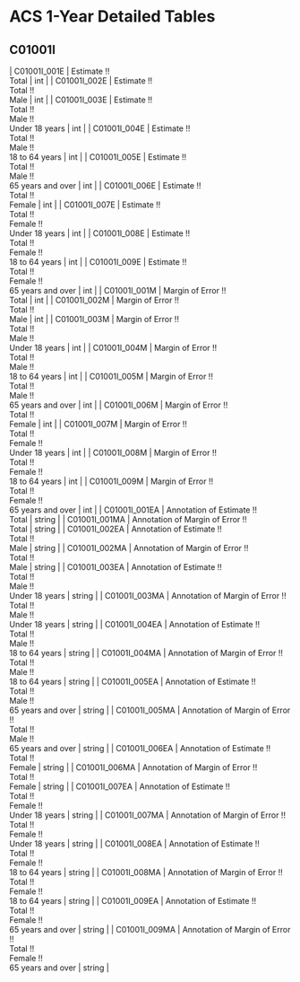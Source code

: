 # ACS 1-Year Detailed Tables

## C01001I

| C01001I_001E | Estimate !!<br>Total | int |
| C01001I_002E | Estimate !!<br>Total !!<br>Male | int |
| C01001I_003E | Estimate !!<br>Total !!<br>Male !!<br>Under 18 years | int |
| C01001I_004E | Estimate !!<br>Total !!<br>Male !!<br>18 to 64 years | int |
| C01001I_005E | Estimate !!<br>Total !!<br>Male !!<br>65 years and over | int |
| C01001I_006E | Estimate !!<br>Total !!<br>Female | int |
| C01001I_007E | Estimate !!<br>Total !!<br>Female !!<br>Under 18 years | int |
| C01001I_008E | Estimate !!<br>Total !!<br>Female !!<br>18 to 64 years | int |
| C01001I_009E | Estimate !!<br>Total !!<br>Female !!<br>65 years and over | int |
| C01001I_001M | Margin of Error !!<br>Total | int |
| C01001I_002M | Margin of Error !!<br>Total !!<br>Male | int |
| C01001I_003M | Margin of Error !!<br>Total !!<br>Male !!<br>Under 18 years | int |
| C01001I_004M | Margin of Error !!<br>Total !!<br>Male !!<br>18 to 64 years | int |
| C01001I_005M | Margin of Error !!<br>Total !!<br>Male !!<br>65 years and over | int |
| C01001I_006M | Margin of Error !!<br>Total !!<br>Female | int |
| C01001I_007M | Margin of Error !!<br>Total !!<br>Female !!<br>Under 18 years | int |
| C01001I_008M | Margin of Error !!<br>Total !!<br>Female !!<br>18 to 64 years | int |
| C01001I_009M | Margin of Error !!<br>Total !!<br>Female !!<br>65 years and over | int |
| C01001I_001EA | Annotation of Estimate !!<br>Total | string |
| C01001I_001MA | Annotation of Margin of Error !!<br>Total | string |
| C01001I_002EA | Annotation of Estimate !!<br>Total !!<br>Male | string |
| C01001I_002MA | Annotation of Margin of Error !!<br>Total !!<br>Male | string |
| C01001I_003EA | Annotation of Estimate !!<br>Total !!<br>Male !!<br>Under 18 years | string |
| C01001I_003MA | Annotation of Margin of Error !!<br>Total !!<br>Male !!<br>Under 18 years | string |
| C01001I_004EA | Annotation of Estimate !!<br>Total !!<br>Male !!<br>18 to 64 years | string |
| C01001I_004MA | Annotation of Margin of Error !!<br>Total !!<br>Male !!<br>18 to 64 years | string |
| C01001I_005EA | Annotation of Estimate !!<br>Total !!<br>Male !!<br>65 years and over | string |
| C01001I_005MA | Annotation of Margin of Error !!<br>Total !!<br>Male !!<br>65 years and over | string |
| C01001I_006EA | Annotation of Estimate !!<br>Total !!<br>Female | string |
| C01001I_006MA | Annotation of Margin of Error !!<br>Total !!<br>Female | string |
| C01001I_007EA | Annotation of Estimate !!<br>Total !!<br>Female !!<br>Under 18 years | string |
| C01001I_007MA | Annotation of Margin of Error !!<br>Total !!<br>Female !!<br>Under 18 years | string |
| C01001I_008EA | Annotation of Estimate !!<br>Total !!<br>Female !!<br>18 to 64 years | string |
| C01001I_008MA | Annotation of Margin of Error !!<br>Total !!<br>Female !!<br>18 to 64 years | string |
| C01001I_009EA | Annotation of Estimate !!<br>Total !!<br>Female !!<br>65 years and over | string |
| C01001I_009MA | Annotation of Margin of Error !!<br>Total !!<br>Female !!<br>65 years and over | string |

